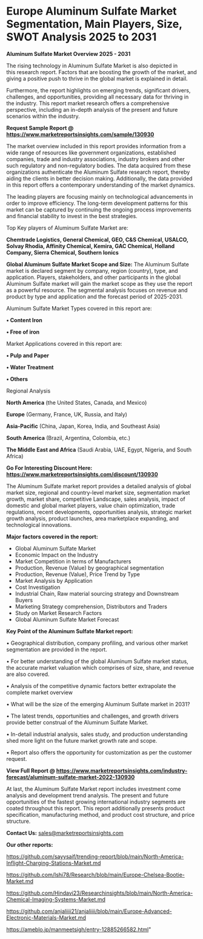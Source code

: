 # Europe Aluminum Sulfate Market Segmentation, Main Players, Size, SWOT Analysis 2025 to 2031

<Strong> Aluminum Sulfate Market Overview 2025 - 2031</strong>

The rising technology in Aluminum Sulfate Market is also depicted in this research report. Factors that are boosting the growth of the market, and giving a positive push to thrive in the global market is explained in detail.

Furthermore, the report highlights on emerging trends, significant drivers, challenges, and opportunities, providing all necessary data for thriving in the industry. This report market research offers a comprehensive perspective, including an in-depth analysis of the present and future scenarios within the industry.

<strong>Request Sample Report @ <a href=https://www.marketreportsinsights.com/sample/130930>https://www.marketreportsinsights.com/sample/130930</a></strong>

The market overview included in this report provides information from a wide range of resources like government organizations, established companies, trade and industry associations, industry brokers and other such regulatory and non-regulatory bodies. The data acquired from these organizations authenticate the Aluminum Sulfate research report, thereby aiding the clients in better decision making. Additionally, the data provided in this report offers a contemporary understanding of the market dynamics.

The leading players are focusing mainly on technological advancements in order to improve efficiency. The long-term development patterns for this market can be captured by continuing the ongoing process improvements and financial stability to invest in the best strategies.

Top Key players of Aluminum Sulfate Market are:

<strong>Chemtrade Logistics, General Chemical, GEO, C&S Chemical, USALCO, Solvay Rhodia, Affinity Chemical, Kemira, GAC Chemical, Holland Company, Sierra Chemical, Southern Ionics</strong>

<strong><b>Global Aluminum Sulfate Market Scope and Size:</b></strong>
The Aluminum Sulfate market is declared segment by company, region (country), type, and application. Players, stakeholders, and other participants in the global Aluminum Sulfate market will gain the market scope as they use the report as a powerful resource. The segmental analysis focuses on revenue and product by type and application and the forecast period of 2025-2031.

Aluminum Sulfate Market Types covered in this report are:

<strong>• Content Iron

• Free of iron</strong>

Market Applications covered in this report are:

<strong>• Pulp and Paper

• Water Treatment

• Others</strong> 

Regional Analysis

<strong>North America</strong> (the United States, Canada, and Mexico)

<strong>Europe</strong> (Germany, France, UK, Russia, and Italy)

<strong>Asia-Pacific</strong> (China, Japan, Korea, India, and Southeast Asia)

<strong>South America</strong> (Brazil, Argentina, Colombia, etc.)

<strong>The Middle East and Africa</strong> (Saudi Arabia, UAE, Egypt, Nigeria, and South Africa)

<strong>Go For Interesting Discount Here: <a href=https://www.marketreportsinsights.com/discount/130930>https://www.marketreportsinsights.com/discount/130930</a></strong>

The Aluminum Sulfate market report provides a detailed analysis of global market size, regional and country-level market size, segmentation market growth, market share, competitive Landscape, sales analysis, impact of domestic and global market players, value chain optimization, trade regulations, recent developments, opportunities analysis, strategic market growth analysis, product launches, area marketplace expanding, and technological innovations.

<strong><b>Major factors covered in the report:</b></strong>
<ul>
  <li>Global Aluminum Sulfate Market </li>
  <li>Economic Impact on the Industry</li>
  <li>Market Competition in terms of Manufacturers</li>
  <li>Production, Revenue (Value) by geographical segmentation</li>
  <li>Production, Revenue (Value), Price Trend by Type</li>
  <li>Market Analysis by Application</li>
  <li>Cost Investigation</li>
  <li>Industrial Chain, Raw material sourcing strategy and Downstream Buyers</li>
  <li>Marketing Strategy comprehension, Distributors and Traders</li>
  <li>Study on Market Research Factors</li>
  <li>Global Aluminum Sulfate Market Forecast</li>
</ul>

<strong><b>Key Point of the Aluminum Sulfate Market report:</b></strong>

• Geographical distribution, company profiling, and various other market segmentation are provided in the report.

• For better understanding of the global Aluminum Sulfate market status, the accurate market valuation which comprises of size, share, and revenue are also covered.

• Analysis of the competitive dynamic factors better extrapolate the complete market overview

• What will be the size of the emerging Aluminum Sulfate market in 2031?

• The latest trends, opportunities and challenges, and growth drivers provide better construal of the Aluminum Sulfate Market.

• In-detail industrial analysis, sales study, and production understanding shed more light on the future market growth rate and scope.

• Report also offers the opportunity for customization as per the customer request.

<strong><b>View Full Report @ <a href=https://www.marketreportsinsights.com/industry-forecast/aluminum-sulfate-market-2022-130930>https://www.marketreportsinsights.com/industry-forecast/aluminum-sulfate-market-2022-130930</a></b></strong>


At last, the Aluminum Sulfate Market report includes investment come analysis and development trend analysis. The present and future opportunities of the fastest growing international industry segments are coated throughout this report. This report additionally presents product specification, manufacturing method, and product cost structure, and price structure.

<strong>Contact Us:</strong>
sales@marketreportsinsights.com

<strong>Our other reports:</strong>

<a href=https://github.com/sayysaif/trending-report/blob/main/North-America-Inflight-Charging-Stations-Market.md>https://github.com/sayysaif/trending-report/blob/main/North-America-Inflight-Charging-Stations-Market.md</a>

<a href=https://github.com/Ishi78/Research/blob/main/Europe-Chelsea-Bootie-Market.md>https://github.com/Ishi78/Research/blob/main/Europe-Chelsea-Bootie-Market.md</a>

<a href=https://github.com/Hindavi23/Researchinsights/blob/main/North-America-Chemical-Imaging-Systems-Market.md>https://github.com/Hindavi23/Researchinsights/blob/main/North-America-Chemical-Imaging-Systems-Market.md</a>

<a href=https://github.com/anjaliiii21/anjaliiii/blob/main/Europe-Advanced-Electronic-Materials-Market.md>https://github.com/anjaliiii21/anjaliiii/blob/main/Europe-Advanced-Electronic-Materials-Market.md</a>

<a href=https://ameblo.jp/manmeetsigh/entry-12885266582.html>https://ameblo.jp/manmeetsigh/entry-12885266582.html</a>"
